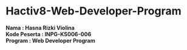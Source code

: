 # Hactiv8-Web-Developer-Program
**Nama          : Hasna Rizki Violina**<br>
**Kode Peserta  : INPG-KS006-006**<br>
**Program       : Web Developer Program**
